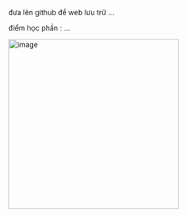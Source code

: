 đưa lên github để web lưu trữ ...

điểm học phần : ... 

<img width="338" alt="image" src="https://github.com/user-attachments/assets/09ae1410-2b44-4b4f-ba3c-1b175cd65d75">
